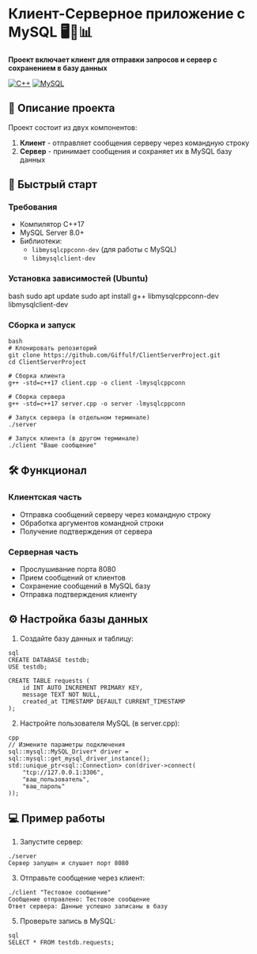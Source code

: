# Клиент-Серверное приложение с MySQL 🖥️🔌📊

**Проект включает клиент для отправки запросов и сервер с сохранением в базу данных**

[![C++](https://img.shields.io/badge/C++-17-blue?logo=c%2B%2B)](https://isocpp.org/)
[![MySQL](https://img.shields.io/badge/MySQL-8.0+-blue?logo=mysql)](https://www.mysql.com/)

## 📌 Описание проекта

Проект состоит из двух компонентов:
1. **Клиент** - отправляет сообщения серверу через командную строку
2. **Сервер** - принимает сообщения и сохраняет их в MySQL базу данных

## 🚀 Быстрый старт

### Требования
- Компилятор C++17
- MySQL Server 8.0+
- Библиотеки:
  - `libmysqlcppconn-dev` (для работы с MySQL)
  - `libmysqlclient-dev`

### Установка зависимостей (Ubuntu)
bash
sudo apt update
sudo apt install g++ libmysqlcppconn-dev libmysqlclient-dev

### Сборка и запуск
```
bash
# Клонировать репозиторий
git clone https://github.com/Giffulf/ClientServerProject.git
cd ClientServerProject

# Сборка клиента
g++ -std=c++17 client.cpp -o client -lmysqlcppconn

# Сборка сервера
g++ -std=c++17 server.cpp -o server -lmysqlcppconn

# Запуск сервера (в отдельном терминале)
./server

# Запуск клиента (в другом терминале)
./client "Ваше сообщение"
```

## 🛠 Функционал

### Клиентская часть
- Отправка сообщений серверу через командную строку
- Обработка аргументов командной строки
- Получение подтверждения от сервера

### Серверная часть
- Прослушивание порта 8080
- Прием сообщений от клиентов
- Сохранение сообщений в MySQL базу
- Отправка подтверждения клиенту

## ⚙️ Настройка базы данных

1. Создайте базу данных и таблицу:
```
sql
CREATE DATABASE testdb;
USE testdb;

CREATE TABLE requests (
    id INT AUTO_INCREMENT PRIMARY KEY,
    message TEXT NOT NULL,
    created_at TIMESTAMP DEFAULT CURRENT_TIMESTAMP
);
```

2. Настройте пользователя MySQL (в server.cpp):
```
cpp
// Измените параметры подключения
sql::mysql::MySQL_Driver* driver = sql::mysql::get_mysql_driver_instance();
std::unique_ptr<sql::Connection> con(driver->connect(
    "tcp://127.0.0.1:3306", 
    "ваш_пользователь", 
    "ваш_пароль"
));
```

## 💻 Пример работы

1. Запустите сервер:
```
./server
Сервер запущен и слушает порт 8080
```
3. Отправьте сообщение через клиент:
```
./client "Тестовое сообщение"
Сообщение отправлено: Тестовое сообщение
Ответ сервера: Данные успешно записаны в базу
```
5. Проверьте запись в MySQL:
```
sql
SELECT * FROM testdb.requests;
```
